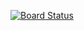 [![Board Status](https://dev.azure.com/ayowole1144/0920a9e1-5efe-4906-a93d-1569cf736a3f/321fa221-ced7-4cdb-aef5-36eff09c0cb3/_apis/work/boardbadge/61cd7b6c-f637-4930-a159-63f453d0b9fc)](https://dev.azure.com/ayowole1144/0920a9e1-5efe-4906-a93d-1569cf736a3f/_boards/board/t/321fa221-ced7-4cdb-aef5-36eff09c0cb3/Microsoft.RequirementCategory)